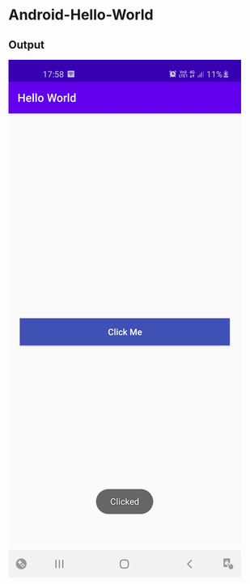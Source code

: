 # Android-Hello-World

## Output

![ss](https://github.com/imvickykumar999/Android-Hello-World/blob/main/Screenshots/WhatsApp%20Image%202021-04-12%20at%2021.25.46.jpeg?raw=true)
